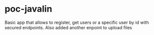 # poc-javalin

Basic app that allows to register, get users or a specific user by id with secured endpoints.
Also added another enpoint to upload files
